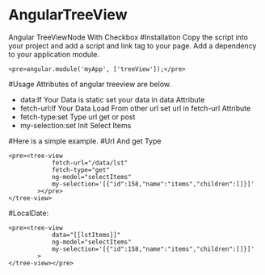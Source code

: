 # AngularTreeView
Angular TreeViewNode With Checkbox 
#Installation
Copy the script into your project and add a script and link tag to your page.
Add a dependency to your application module.
```
<pre>angular.module('myApp', ['treeView']);</pre>
```

#Usage
Attributes of angular treeview are below.
<ul>
  <li>data:If Your Data is static set your data in data Attribute</li>
  <li>fetch-url:If Your Data Load From other url set url in fetch-url Attribute</li>
  <li>fetch-type:set Type url get or post</li>
  <li>my-selection:set Init Select Items</li>
</ul>

#Here is a simple example.
#Url And get Type
```
<pre><tree-view
            fetch-url="/data/lst"
            fetch-type="get"
            ng-model="selectItems"
            my-selection='[{"id":158,"name":"items","children":[]}]'
        ></pre>
</tree-view>
```
#LocalDate:
```
<pre><tree-view
            data="[[lstItems]]"
            ng-model="selectItems"
            my-selection='[{"id":158,"name":"items","children":[]}]'
        >
</tree-view></pre>
```
